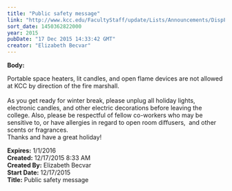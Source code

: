```yaml
---
title: "Public safety message"
link: "http://www.kcc.edu/FacultyStaff/update/Lists/Announcements/DispForm.aspx?ID=2123"
sort_date: 1450362822000
year: 2015
pubDate: "17 Dec 2015 14:33:42 GMT"
creator: "Elizabeth Becvar"
---
```


<div><b>Body:</b> <div class="ExternalClassD54BC484CAFA44DA88F6A656CFC1634F"><p>Portable space heaters, lit candles, and open flame devices are not allowed at KCC by direction of the fire marshall. <br /><br />As you get ready for winter break, please unplug all holiday lights, electronic candles, and other electric decorations before leaving the college. Also, please be respectful of fellow co-workers who may be sensitive to, or have allergies in regard to open room diffusers,  and other scents or fragrances.<br />Thanks and have a great holiday!<br /></p></div></div>
<div><b>Expires:</b> 1/1/2016</div>
<div><b>Created:</b> 12/17/2015 8:33 AM</div>
<div><b>Created By:</b> Elizabeth Becvar</div>
<div><b>Start Date:</b> 12/17/2015</div>
<div><b>Title:</b> Public safety message</div>
